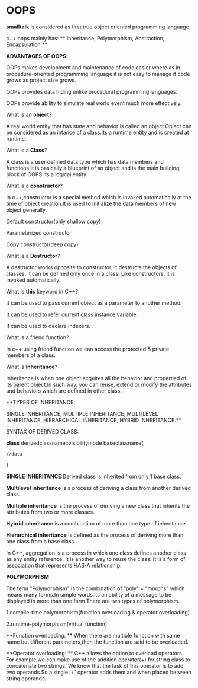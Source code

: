 # OOPS

**smalltalk** is considered as first true object oriented programming language

c++ oops mainly has:
 ** Inheritance,
  Polymorphism,
  Abstraction,
  Encapsulation,**
  
  
  
  
**ADVANTAGES OF OOPS**:
  
   OOPs makes development and maintenance of code easier where as in procedure-oriented programming language it is not easy to manage if code grows as project size          grows.
   
   OOPs provides data hiding unlike procedural programming languages.
   
   OOPs provide ability to simulate real world event much more effectively.
  
  
  
What is an **object**?

  A real world entity that has state and behavior is called an object.Object can be considered as an intance of a class.Its a runtime entity and is created at runtime.



What is a **Class**?

  A class is a user defined data type which has data members and functions.It is basically a blueprint of an object and is the main building block of OOPS.Its a logical entity. 
  
  
  
What is a **constructor**?

  In c++,constructor is a special method which is invoked automatically at the time of object creation.It is used to initialize the data members of new object generally.
  
  Default constructor(only shallow copy)
  
  Parameterized constructor
  
  Copy constructor(deep copy)
  
  
  
What is a **Destructor**?

  A destructor works opposite to constructor; it destructs the objects of classes. It can be defined only once in a class. Like constructors, it is invoked automatically.
  
  
  
What is **this** keyword in C++?
  
  It can be used to pass current object as a parameter to another method.
  
  It can be used to refer current class instance variable.
  
  It can be used to declare indexers.

What is a friend function?
 
  In c++ using friend function we can access the protected & private members of a class.


What is **Inheritance**?

  Inheritance is when one object acquires all the behavior and propertied of its parent object.In such way, you can reuse, extend or modify the attributes and behaviors which are defined in other class.
  
**TYPES OF INHERITANCE:

  SINGLE INHERITANCE,
  MULTIPLE INHERITANCE,
  MULTILEVEL INHERITANCE,
  HIERARCHICAL INHERITANCE,
  HYBRID INHERITANCE.**
  
SYNTAX OF DERIVED CLASS:

  **class** derivedclassname::visibilitymode baseclassname{
  
    //data
    
  }
  
**SINGLE INHERITANCE**:Derived class is inherited from only 1 base class.

**Multilevel inheritance** is a process of deriving a class from another derived class.

**Multiple inheritance** is the process of deriving a new class that inherits the attributes from two or more classes.

**Hybrid inheritance** is a combination of more than one type of inheritance.

**Hierarchical inheritance** is defined as the process of deriving more than one class from a base class.


In C++, aggregation is a process in which one class defines another class as any entity reference. It is another way to reuse the class. It is a form of association that represents HAS-A relationship.


**POLYMORPHISM**

  The term "Polymorphism" is the combination of "poly" + "morphs" which means many forms.In simple words,its an ability of a message to be displayed in more than one form.There are two types of polymorphism.
  
  1.compile-time polymorphism(function overloading & operator overloading)
  
  2.runtime-polymorphism(virtual function)
  
  
 **Function overloading: **
 When there are multiple function with same name but different parameters,then the function are said to be overloaded.

**Operator overloading: **
C++ allows the option to overload operators. For example,we can make use of the addition operator(+) for string class to concatenate two strings. We know that the task of this operator is to add two operands.So a single '+' operator adds them and when placed between string operands.

